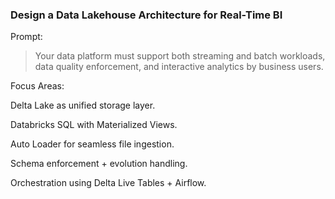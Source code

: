 ### Design a Data Lakehouse Architecture for Real-Time BI

Prompt:

> Your data platform must support both streaming and batch workloads, data quality enforcement, and interactive analytics by business users.



Focus Areas:

Delta Lake as unified storage layer.

Databricks SQL with Materialized Views.

Auto Loader for seamless file ingestion.

Schema enforcement + evolution handling.

Orchestration using Delta Live Tables + Airflow.
